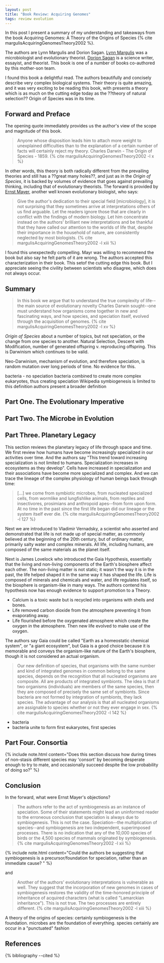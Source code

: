 ```yaml
---
layout: post
title: "Book Review: Acquiring Genomes"
tags: review evolution
---
```


In this post I present a summary of my understanding and takeaways from the book Acquiring Genomes: A Theory of the Origins of Species {% cite margulisAcquiringGenomesTheory2002 %}.

The authors are Lynn Margulis and Dorion Sagan. [Lynn Margulis](https://en.wikipedia.org/wiki/Lynn_Margulis) was a microbiologist and evolutionary theorist. [Dorion Sagan](https://en.wikipedia.org/wiki/Dorion_Sagan) is a science writer, essayist, and theorist. This book is one of a number of books co-authored by this mother-son team.

I found this book a delightful read. The authors beautifully and concisely describe very complex biological systems. Their theory is quite amazing, and it was very exciting to be reading this book, with presents a theory which is as much on the cutting edge today as the ??theory of natural selection?? Origin of Species was in its time.

## Forward and Preface

The opening quote immediately provides us the author's view of the scope and magnitude of this book.

> Anyone whose disposition leads him to attach more weight to unexplained difficulties than to the explanation of a certain number of facts will certainly reject my theory. Charles Darwin - The Origin of Species - 1859. {% cite margulisAcquiringGenomesTheory2002 -l x %}

In other words, this theory is both radically different from the prevailing theories and still has a ??great many holes??, and just as in the *Origin of Species*, it is backed by volumes of evidence that goes against prevailing thinking, including that of evolutionary theorists. The forward is provided by [Ernst Mayer](https://en.wikipedia.org/wiki/Ernst_Mayr), another well known evolutionary biologist, who says:

> Give the author's dedication to their special field \[microbiology], it is not surprising that they sometimes arrive at interpretations others of us find arguable. Let the readers ignore those that are clearly in conflict with the findings of modern biology. Let him concentrate instead on the authors' brilliant new interpretations and be thankful that they have called our attention to the worlds of life that, despite their importance in the household of nature, are consistently neglected by most biologists. {% cite margulisAcquiringGenomesTheory2002 -l xiii %}

I found this unexpectedly compelling. Mayr was willing to recommend the book but also say he felt parts of it are wrong. The authors accepted this characterization in their book. This setof the cutting edge this book. But I appreciate seeing the civility between scientists who disagree, which does not always occur.

## Summary

> In this book we argue that to understand the true complexity of life--the main source of evolutionary novelty Charles Darwin sought--one must understand how organisms come together in new and fascinating ways, and how species, and speciation itself, evolved through the acquisition of genomes. {% cite margulisAcquiringGenomesTheory2002 -l xv %}

*Origin of Species* about a number of topics, but not speciation, or the change from one species to another. Natural Selection, Descent with Modification, number of generated offspring v. reproducing offspring. This is Darwinism which continues to be valid.

Neo-Darwinism, mechanism of evolution, and therefore speciation, is random mutation over long periods of time. No evidence for this.

bacteria - no speciation
bacteria combined to create more complex eukaryotes, thus creating speciation
Wikipedia symbiogenesis is limited to this definition
authors present a broader definition

## Part One. The Evolutionary Imperative

## Part Two. The Microbe in Evolution

## Part Three. Planetary Legacy

This section reviews the planetary legacy of life through space and time. We first review how humans have become increasingly specialized in our activities over time. And the authors say "This trend toward increasing specialization is not limited to humans. Specialization increases in ecosystems as they develop". Cells have increased in specialization and their associations have become more specialized and complex. And we can trace the lineage of the complex physiology of human beings back through time:

> \[...] we come from symbiotic microbes, from nucleated specialized cells, from wormlike and lungfishlike animals, from reptiles and insectivores, prosimians and anthropoid apes--from form upon form. At no time in the past since the first life began did our lineage or the system itself ever die. {% cite margulisAcquiringGenomesTheory2002 -l 127 %}

Next we are introduced to Vladimir Vernadsky, a scientist who asserted and demonstrated that life is not made up of special matter, as commonly believed at the beginning of the 20th century, but of ordinary matter, primarily salty water and complex minerals.  All life, including humans, are composed of the same materials as the planet itself.

Next is James Lovelock who introduced the Gaia Hypothesis, essentially that the living and non-living components of the Earth's biosphere affect each other. The non-living matter is not static; it wasn't the way it is in the past, the life helped shaped it in the same way it has shaped the life. Life is composed of minerals and chemicals and water, and life regulates itself, so the biosphere is organism-like in many ways. The authors contend his hypothesis now has enough evidence to support promotion to a Theory.

* Calcium is a toxic waste but is recycled into organisms with shells and bones.
* Life removed carbon dioxide from the atmosphere preventing it from evaporating away.
* Life flourished before the oxygenated atmosphere which create the oxygen in the atmosphere. Then new life evolved to make use of the oxygen.

The authors say Gaia could be called "Earth as a homeostatic chemical system", or "a giant ecosystem", but Gaia is a good choice because it is memorable and conveys the organism-like nature of the Earth's biosphere, though it is not considered an actual organism.

> Our new definition of species, that organisms with the same number and kind of integrated genomes in common belong to the same species, depends on the recognition that all nucleated organisms are composite. All are products of integrated symbionts. The idea is that if two organisms (individuals) are members of the same species, then they are composed of precisely the same set of symbionts. Since bacteria are not formed by integration of symbionts, they lack species. The advantage of our analysis is that all nucleated organisms are assignable to species whether or not they ever engage in sex. {% cite margulisAcquiringGenomesTheory2002 -l 142 %}

* bacteria
* bacteria unite to form first eukaryotes, first species

## Part Four. Consortia

{% include note.html content="Does this section discuss how during times of non-stasis different species may 'consort' by becoming desperate enough to try to mate, and occasionally succeed despite the low probability of doing so?" %}

## Conclusion

In the forward, what were Ernst Mayer's objections?

> The authors refer to the act of symbiogenesis as an instance of speciation. Some of their statements might lead an uninformed reader to the erroneous conclusion that speciation is always due to symbiogenesis. This is not the case. Speciation--the multiplication of species--and symbiogenesis are two independent, superimposed processes. There is no indication that any of the 10,000 species of birds or the 4,500 species of mammals originated by symbiogenesis. {% cite margulisAcquiringGenomesTheory2002 -l xii %}

{% include note.html content="Could the authors be suggesting that symbiogenesis is a precursor/foundation for speciation, rather than an immediate cause? " %}

and

> Another of the authors' evolutionary interpretations is vulnerable as well. They suggest that the incorporation of new genomes in cases of symbiogenesis restores the validity of the time-honored principle of inheritance of acquired characters (what is called "Lamarckian inheritance"). This is not true. The two processes are entirely different. {% cite margulisAcquiringGenomesTheory2002 -l xiii %}

A theory of the origins of species: certainly symbiogenesis is the foundation. microbes are the foundation of everything.
species certainly are occur in a "punctuated" fashion

## References

{% bibliography --cited %}
